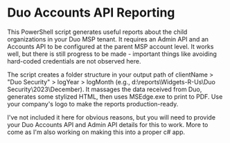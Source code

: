 # Duo Accounts API Reporting
This PowerShell script generates useful reports about the child organizations in your Duo MSP tenant. It requires an Admin API and an Accounts API to be configured at the parent MSP account level. It works well, but there is still progress to be made - important things like avoiding hard-coded credentials are not observed here.

The script creates a folder structure in your output path of clientName > "Duo Security" > logYear > logMonth (e.g., d:\reports\Widgets-R-Us\Duo Security\2023\December). It massages the data received from Duo, generates some stylized HTML, then uses MSEdge.exe to print to PDF. Use your company's logo to make the reports production-ready.

I've not included it here for obvious reasons, but you will need to provide your Duo Accounts API and Admin API details for this to work. More to come as I'm also working on making this into a proper c# app.
